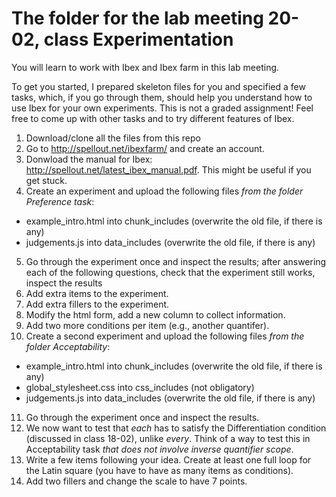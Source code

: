 # The folder for the lab meeting 20-02, class Experimentation

You will learn to work with Ibex and Ibex farm in this lab meeting.

To get you started, I prepared skeleton files for you and specified a few tasks, which, if you go through them, should help you understand how to use Ibex for your own experiments. This is not a graded assignment! Feel free to come up with other tasks and to try different features of Ibex.

1. Download/clone all the files from this repo
2. Go to http://spellout.net/ibexfarm/ and create an account.
3. Donwload the manual for Ibex: http://spellout.net/latest_ibex_manual.pdf. This might be useful if you get stuck.
4. Create an experiment and upload the following files *from the folder Preference task*:
- example\_intro.html into chunk\_includes (overwrite the old file, if there is any)
- judgements.js into data\_includes (overwrite the old file, if there is any)
5. Go through the experiment once and inspect the results; after answering each of the following questions, check that the experiment still works, inspect the results
6. Add extra items to the experiment.
7. Add extra fillers to the experiment.
8. Modify the html form, add a new column to collect information.
9. Add two more conditions per item (e.g., another quantifer).
10. Create a second experiment and upload the following files *from the folder Acceptability*:
- example\_intro.html into chunk\_includes (overwrite the old file, if there is any)
- global\_stylesheet.css into css\_includes (not obligatory)
- judgements.js into data\_includes (overwrite the old file, if there is any)
11. Go through the experiment once and inspect the results.
12. We now want to test that *each* has to satisfy the Differentiation condition (discussed in class 18-02), unlike *every*. Think of a way to test this in Acceptability task *that does not involve inverse quantifier scope*.
13. Write a few items following your idea. Create at least one full loop for the Latin square (you have to have as many items as conditions).
14. Add two fillers and change the scale to have 7 points.
